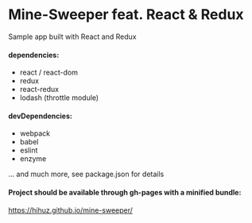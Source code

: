 # Mine-Sweeper feat. React & Redux
Sample app built with React and Redux

#### dependencies:
* react / react-dom
* redux
* react-redux
* lodash (throttle module)

#### devDependencies:
* webpack
* babel
* eslint
* enzyme

... and much more, see package.json for details

#### Project should be available through gh-pages with a minified bundle:
https://hihuz.github.io/mine-sweeper/

